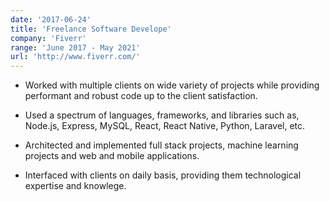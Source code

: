 ```yaml
---
date: '2017-06-24'
title: 'Freelance Software Develope'
company: 'Fiverr'
range: 'June 2017 - May 2021'
url: 'http://www.fiverr.com/'
---
```


- Worked with multiple clients on wide variety of projects while providing performant and robust code up to the client satisfaction.

- Used a spectrum of languages, frameworks, and libraries such as, Node.js, Express, MySQL, React, React Native, Python, Laravel, etc.

- Architected and implemented full stack projects, machine learning projects and web and mobile applications.

- Interfaced with clients on daily basis, providing them technological expertise and knowlege.

